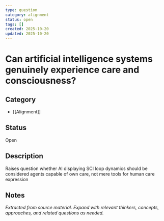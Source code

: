 ```yaml
---
type: question
category: alignment
status: open
tags: []
created: 2025-10-20
updated: 2025-10-20
---
```


# Can artificial intelligence systems genuinely experience care and consciousness?

## Category

- [[Alignment]]

## Status

Open

## Description

Raises question whether AI displaying SCI loop dynamics should be considered agents capable of own care, not mere tools for human care expression

## Notes

*Extracted from source material. Expand with relevant thinkers, concepts, approaches, and related questions as needed.*
